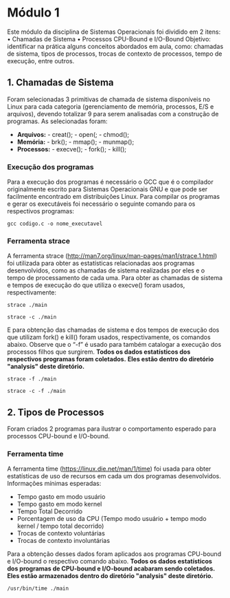 # Módulo 1

Este módulo da disciplina de Sistemas Operacionais foi dividido em 2 itens:
•	Chamadas de Sistema
•	Processos CPU-Bound e I/O-Bound
Objetivo: identificar na prática alguns conceitos abordados em aula, como: chamadas de sistema, tipos de processos, trocas de contexto de processos, tempo de execução, entre outros.

## 1. Chamadas de Sistema

Foram selecionadas 3 primitivas de chamada de sistema disponíveis no Linux para cada categoria (gerenciamento de memória, processos, E/S e arquivos), devendo totalizar 9 para serem analisadas com a construção de programas.
As selecionadas foram:
 - **Arquivos:** 
        - creat(); 
        - open(;
        - chmod();
 - **Memória:** 
        - brk();
        - mmap();
        - munmap();
 - **Processos:** 
        - execve();
        - fork();
        - kill();

### Execução dos programas

Para a execução dos programas é necessário o GCC que é o compilador originalmente escrito para Sistemas Operacionais GNU e que pode ser facilmente encontrado em distribuições Linux. 
Para compilar os programas e gerar os executáveis foi necessário o seguinte comando para os respectivos programas:
```
gcc codigo.c -o nome_executavel
```

### Ferramenta strace

A ferramenta strace (http://man7.org/linux/man-pages/man1/strace.1.html) foi utilizada para obter as estatísticas relacionadas aos programas desenvolvidos, como as chamadas de sistema realizadas por eles e o tempo de processamento de cada uma.
Para obter as chamadas de sistema e tempos de execução do que utiliza o execve() foram usados, respectivamente:
```
strace ./main
```
```
strace -c ./main
```

E para obtenção das chamadas de sistema e dos tempos de execução dos que utilizam fork() e kill() foram usados, respectivamente, os comandos abaixo.
Observe que o “-f” é usado para também catalogar a execução dos processos filhos que surgirem.
**Todos os dados estatísticos dos respectivos programas foram coletados.**
**Eles estão dentro do diretório "analysis" deste diretório.**
```
strace -f ./main
```
```
strace -c -f ./main
```






## 2. Tipos de Processos

Foram criados 2 programas para ilustrar o comportamento esperado para processos CPU-bound e I/O-bound.

### Ferramenta time

A ferramenta time (https://linux.die.net/man/1/time) foi usada para obter estatísticas de uso de recursos em cada um dos programas desenvolvidos.
Informações mínimas esperadas:
 - Tempo gasto em modo usuário
 - Tempo gasto em modo kernel
 - Tempo Total Decorrido
 - Porcentagem de uso da CPU (Tempo modo usuário + tempo modo kernel / tempo total decorrido) 
 - Trocas de contexto voluntárias
 - Trocas de contexto involuntárias

Para a obtenção desses dados foram aplicados aos programas CPU-bound e I/O-bound o respectivo comando abaixo.
**Todos os dados estatísticos dos programas de CPU-bound e I/O-bound acabaram sendo coletados.**
 **Eles estão armazenados dentro do diretório "analysis" deste diretório.**
```
/usr/bin/time ./main
```
